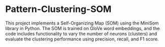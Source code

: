 # Pattern-Clustering-SOM
This project implements a Self-Organizing Map (SOM) using the MiniSom library in Python. The SOM is trained on GloVe word embeddings, and the code includes functionality to vary the number of neurons (clusters) and evaluate the clustering performance using precision, recall, and F1 score. 
